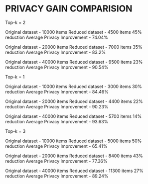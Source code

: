 # PRIVACY GAIN COMPARISION #

Top-k = 2

Original dataset    - 10000 items
Reduced dataset     -  4500 items       45% reduction
Average Privacy Improvement - 74.04%

Original dataset    - 20000 items
Reduced dataset     -  7000 items       35% reduction
Average Privacy Improvement - 83.2%

Original dataset    - 40000 items
Reduced dataset     -  9500 items       23% reduction
Average Privacy Improvement - 90.54%


Top-k = 1

Original dataset    - 10000 items
Reduced dataset     -  3000 items       30% reduction
Average Privacy Improvement - 84.46%

Original dataset    - 20000 items
Reduced dataset     -  4400 items       22% reduction
Average Privacy Improvement - 90.23%

Original dataset    - 40000 items
Reduced dataset     -  5700 items       14% reduction
Average Privacy Improvement - 93.63%


Top-k = 3

Original dataset    - 10000 items
Reduced dataset     -  5000 items       50% reduction
Average Privacy Improvement - 65.41%

Original dataset    - 20000 items
Reduced dataset     -  8400 items       43% reduction
Average Privacy Improvement - 77.36%

Original dataset    - 40000 items
Reduced dataset     - 11300 items       27% reduction
Average Privacy Improvement - 89.24%